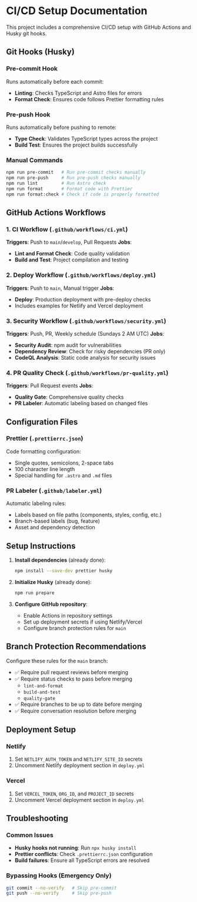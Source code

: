 # CI/CD Setup Documentation

This project includes a comprehensive CI/CD setup with GitHub Actions and Husky
git hooks.

## Git Hooks (Husky)

### Pre-commit Hook

Runs automatically before each commit:

- **Linting**: Checks TypeScript and Astro files for errors
- **Format Check**: Ensures code follows Prettier formatting rules

### Pre-push Hook

Runs automatically before pushing to remote:

- **Type Check**: Validates TypeScript types across the project
- **Build Test**: Ensures the project builds successfully

### Manual Commands

```bash
npm run pre-commit   # Run pre-commit checks manually
npm run pre-push     # Run pre-push checks manually
npm run lint         # Run Astro check
npm run format       # Format code with Prettier
npm run format:check # Check if code is properly formatted
```

## GitHub Actions Workflows

### 1. CI Workflow (`.github/workflows/ci.yml`)

**Triggers**: Push to `main`/`develop`, Pull Requests **Jobs**:

- **Lint and Format Check**: Code quality validation
- **Build and Test**: Project compilation and testing

### 2. Deploy Workflow (`.github/workflows/deploy.yml`)

**Triggers**: Push to `main`, Manual trigger **Jobs**:

- **Deploy**: Production deployment with pre-deploy checks
- Includes examples for Netlify and Vercel deployment

### 3. Security Workflow (`.github/workflows/security.yml`)

**Triggers**: Push, PR, Weekly schedule (Sundays 2 AM UTC) **Jobs**:

- **Security Audit**: npm audit for vulnerabilities
- **Dependency Review**: Check for risky dependencies (PR only)
- **CodeQL Analysis**: Static code analysis for security issues

### 4. PR Quality Check (`.github/workflows/pr-quality.yml`)

**Triggers**: Pull Request events **Jobs**:

- **Quality Gate**: Comprehensive quality checks
- **PR Labeler**: Automatic labeling based on changed files

## Configuration Files

### Prettier (`.prettierrc.json`)

Code formatting configuration:

- Single quotes, semicolons, 2-space tabs
- 100 character line length
- Special handling for `.astro` and `.md` files

### PR Labeler (`.github/labeler.yml`)

Automatic labeling rules:

- Labels based on file paths (components, styles, config, etc.)
- Branch-based labels (bug, feature)
- Asset and dependency detection

## Setup Instructions

1. **Install dependencies** (already done):

   ```bash
   npm install --save-dev prettier husky
   ```

2. **Initialize Husky** (already done):

   ```bash
   npm run prepare
   ```

3. **Configure GitHub repository**:
   - Enable Actions in repository settings
   - Set up deployment secrets if using Netlify/Vercel
   - Configure branch protection rules for `main`

## Branch Protection Recommendations

Configure these rules for the `main` branch:

- ✅ Require pull request reviews before merging
- ✅ Require status checks to pass before merging
  - `lint-and-format`
  - `build-and-test`
  - `quality-gate`
- ✅ Require branches to be up to date before merging
- ✅ Require conversation resolution before merging

## Deployment Setup

### Netlify

1. Set `NETLIFY_AUTH_TOKEN` and `NETLIFY_SITE_ID` secrets
2. Uncomment Netlify deployment section in `deploy.yml`

### Vercel

1. Set `VERCEL_TOKEN`, `ORG_ID`, and `PROJECT_ID` secrets
2. Uncomment Vercel deployment section in `deploy.yml`

## Troubleshooting

### Common Issues

- **Husky hooks not running**: Run `npx husky install`
- **Prettier conflicts**: Check `.prettierrc.json` configuration
- **Build failures**: Ensure all TypeScript errors are resolved

### Bypassing Hooks (Emergency Only)

```bash
git commit --no-verify   # Skip pre-commit
git push --no-verify     # Skip pre-push
```
